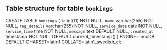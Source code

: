 Table structure for table `bookings`
--

CREATE TABLE `bookings` (
  `id` int(11) NOT NULL,
  `name` varchar(255) NOT NULL,
  `reg_details` varchar(255) NOT NULL,
  `service_date` date NOT NULL,
  `service_time` time NOT NULL,
  `message` text DEFAULT NULL,
  `created_at` timestamp NOT NULL DEFAULT current_timestamp()
) ENGINE=InnoDB DEFAULT CHARSET=latin1 COLLATE=latin1_swedish_ci;
